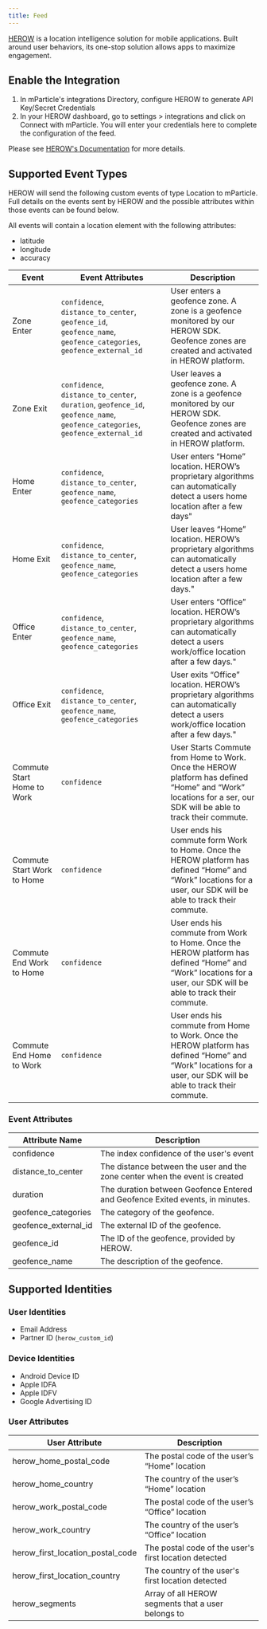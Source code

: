 ```yaml
---
title: Feed
---
```


[HEROW](https://herow.io) is a location intelligence solution for mobile applications. Built around user behaviors, its one-stop solution allows apps to maximize engagement.

## Enable the Integration

1. In mParticle's integrations Directory, configure HEROW to generate API Key/Secret Credentials 
2. In your HEROW dashboard, go to settings > integrations and click on Connect with mParticle. You will enter your credentials here to complete the configuration of the feed.

Please see [HEROW's Documentation](https://www.herow.io/help-center-articles/mparticle) for more details.

## Supported Event Types

HEROW will send the following custom events of type Location to mParticle. Full details on the events sent by HEROW and the possible attributes within those events can be found below.

All events will contain a location element with the following attributes:
* latitude
* longitude
* accuracy

| Event | Event Attributes | Description | 
| ---|---|---|
| Zone Enter | `confidence`, `distance_to_center`, `geofence_id`, `geofence_name`, `geofence_categories`, `geofence_external_id`  |  User enters a geofence zone.  A zone is a geofence monitored by our HEROW SDK. Geofence zones are created and activated in HEROW platform. |
| Zone Exit | `confidence`, `distance_to_center`, `duration`, `geofence_id`, `geofence_name`, `geofence_categories`, `geofence_external_id` |  User leaves a geofence zone. A zone is a geofence monitored by our HEROW SDK. Geofence zones are created and activated in HEROW platform. |
| Home Enter | `confidence`, `distance_to_center`, `geofence_name`, `geofence_categories` |  User enters “Home” location. HEROW’s proprietary algorithms can automatically detect a users home location after a few days" |
| Home Exit |  `confidence`, `distance_to_center`, `geofence_name`, `geofence_categories` |  User leaves “Home” location. HEROW’s proprietary algorithms can automatically detect a users home location after a few days." |
| Office Enter |  `confidence`, `distance_to_center`, `geofence_name`, `geofence_categories` |  User enters “Office” location. HEROW’s proprietary algorithms can automatically detect a users work/office location after a few days." |
| Office Exit | `confidence`, `distance_to_center`, `geofence_name`, `geofence_categories` |  User exits “Office” location. HEROW’s proprietary algorithms can automatically detect a users work/office location after a few days." |
| Commute Start Home to Work |  `confidence` |  User Starts Commute from Home to Work. Once the HEROW platform has defined “Home” and “Work” locations for a  ser, our SDK will be able to track their commute. |
| Commute Start Work to Home |  `confidence` |  User ends his commute form Work to Home. Once the HEROW platform has defined “Home” and “Work” locations for a user, our SDK will be able to track their commute. |
| Commute End Work to Home |  `confidence` |  User ends his commute from Work to Home. Once the HEROW platform has defined “Home” and “Work” locations for a user, our SDK will be able to track their commute. |
| Commute End Home to Work | `confidence` |  User ends his commute from Home to Work. Once the HEROW platform has defined “Home” and “Work” locations for a user, our SDK will be able to track their commute. |

### Event Attributes

| Attribute Name | Description |
|---|---|
| confidence | The index confidence of the user's event |
| distance_to_center |  The distance between the user and the zone center when the event is created |
| duration | The duration between Geofence Entered and Geofence Exited events, in minutes. |
| geofence_categories | The category of the geofence. |
| geofence_external_id | The external ID of the geofence. |
| geofence_id | The ID of the geofence, provided by HEROW. |
| geofence_name | The description of the geofence. |

## Supported Identities

### User Identities

* Email Address
* Partner ID (`herow_custom_id`)

### Device Identities

* Android Device ID
* Apple IDFA
* Apple IDFV
* Google Advertising ID

### User Attributes
| User Attribute | Description
| ---|---|
| herow_home_postal_code | The postal code of the user’s “Home” location|
| herow_home_country | The country of the user’s “Home” location|
| herow_work_postal_code | The postal code of the user’s “Office” location|
| herow_work_country | The country of the user’s “Office” location|
| herow_first_location_postal_code | The postal code of the user's first location detected|
| herow_first_location_country | The country of the user's first location detected|
| herow_segments | Array of all HEROW segments that a user belongs to |
